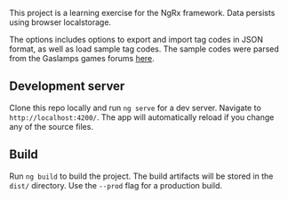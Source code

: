 This project is a learning exercise for the NgRx framework. Data persists using browser localstorage.

The options includes options to export and import tag codes in JSON format, as well as load sample tag codes. The sample codes were parsed from the Gaslamps games forums [here](https://community.gaslampgames.com/threads/graffiti-dump-mostly-unexplored-codes.6538/).

## Development server

Clone this repo locally and run `ng serve` for a dev server. Navigate to `http://localhost:4200/`. The app will automatically reload if you change any of the source files.

## Build

Run `ng build` to build the project. The build artifacts will be stored in the `dist/` directory. Use the `--prod` flag for a production build.

